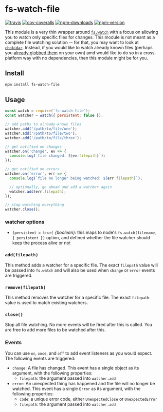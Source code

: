# fs-watch-file

[![travis][travis.svg]][travis.link]
[![cov-coveralls][cov-coveralls.svg]][cov-coveralls.link]
[![npm-downloads][npm-downloads.svg]][npm.link]
[![npm-version][npm-version.svg]][npm.link]

[travis.svg]: https://travis-ci.com/catdad/fs-watch-file.svg?branch=master
[travis.link]: https://travis-ci.com/catdad/fs-watch-file
[cov-coveralls.svg]: https://img.shields.io/coveralls/catdad/fs-watch-file.svg
[cov-coveralls.link]: https://coveralls.io/github/catdad/fs-watch-file?branch=master
[npm-downloads.svg]: https://img.shields.io/npm/dm/fs-watch-file.svg
[npm.link]: https://www.npmjs.com/package/fs-watch-file
[npm-version.svg]: https://img.shields.io/npm/v/fs-watch-file.svg

This module is a very thin wrapper around [`fs.watch`](https://nodejs.org/docs/latest-v10.x/api/fs.html#fs_fs_watch_filename_options_listener) with a focus on allowing you to watch only specific files for changes. This module is not meant as a complete file watching solution -- for that, you may want to look at [`chokidar`](https://www.npmjs.com/package/chokidar). Instead, if you would like to watch already known files (perhaps you [already globbed them](https://www.npmjs.com/package/globby) on your own) amd would like to do so in a cross-platform way with no dependencies, then this module might be for you.

## Install

```bash
npm install fs-watch-file
```

## Usage

```javascript
const watch = require('fs-watch-file');
const watcher = watch({ persistent: false });

// add paths to already-known files
watcher.add('/path/to/file/one');
watcher.add('/path/to/file/two');
watcher.add('/path/to/file/three');

// get notified on changes
watcher.on('change', ev => {
  console.log(`file changed: ${ev.filepath}`);
});

// get notified on errors
watcher.on('error', err => {
  console.log(`file no longer being watched: ${err.filepath}`);

  // optionally, go ahead and add a watcher again
  watcher.add(err.filepath);
});

// stop watching everything
watcher.close();
```

### watcher options

* `[persistent = true]` _{boolean}_: this maps to node's `fs.watch(filename, { persistent })` option, and defined whether the file watcher should keep the process alive or not

### `add(filepath)`

This method adds a watcher for a specific file. The exact `filepath` value will be passed into `fs.watch` and will also be used when `change` or `error` events are triggered.

### `remove(filepath)`

This method removes the watcher for a specific file. The exact `filepath` value is used to match existing watchers.

### `close()`

Stop all file watching. No more events will be fired after this is called. You are free to add more files to be watched after this.

### Events

You can use `on`, `once`, and `off` to add event listeners as you would expect. The following events are triggered:

* `change`: A file has changed. This event has a single object as its argument, with the following properties:
  * `filepath`: the argument passed into `watcher.add`
* `error`: An unexpected thing has happened and the file will no longer be watched. This event has a single `Error` as its argument, with the following properties:
  * `code`: a unique error code, either `UnexpectedClose` or `UnexpectedError`
  * `filepath`: the argument passed into `watcher.add`
